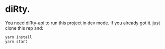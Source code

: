 # diRty.
You need diRty-api to run this project in dev mode.
If you already got it. just clone this rep and:
```
yarn install
yarn start
```

